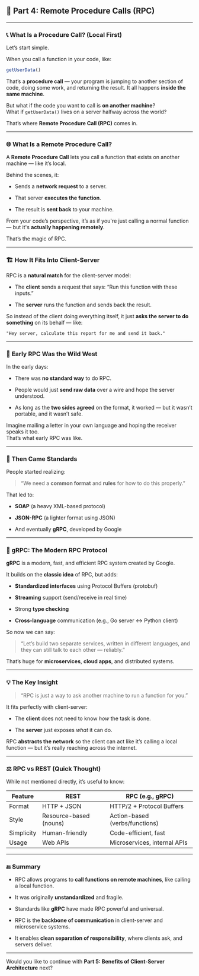 

## 🔹 **Part 4: Remote Procedure Calls (RPC)**

---

### 📞 **What Is a Procedure Call? (Local First)**

Let’s start simple.

When you call a function in your code, like:

```js
getUserData()
```

That’s a **procedure call** — your program is jumping to another section of code, doing some work, and returning the result. It all happens **inside the same machine**.

But what if the code you want to call is **on another machine**?  
What if `getUserData()` lives on a server halfway across the world?

That’s where **Remote Procedure Call (RPC)** comes in.

---

### 🌐 **What Is a Remote Procedure Call?**

A **Remote Procedure Call** lets you call a function that exists on another machine — like it’s local.

Behind the scenes, it:

- Sends a **network request** to a server.
    
- That server **executes the function**.
    
- The result is **sent back** to your machine.
    

From your code’s perspective, it’s as if you're just calling a normal function — but it's **actually happening remotely**.

That’s the magic of RPC.

---

### 🏗️ **How It Fits Into Client-Server**

RPC is a **natural match** for the client-server model:

- The **client** sends a request that says: “Run this function with these inputs.”
    
- The **server** runs the function and sends back the result.
    

So instead of the client doing everything itself, it just **asks the server to do something** on its behalf — like:

```plaintext
"Hey server, calculate this report for me and send it back."
```

---

### 🧪 **Early RPC Was the Wild West**

In the early days:

- There was **no standard way** to do RPC.
    
- People would just **send raw data** over a wire and hope the server understood.
    
- As long as the **two sides agreed** on the format, it worked — but it wasn’t portable, and it wasn’t safe.
    

Imagine mailing a letter in your own language and hoping the receiver speaks it too.  
That’s what early RPC was like.

---

### 🧱 **Then Came Standards**

People started realizing:

> “We need a **common format** and **rules** for how to do this properly.”

That led to:

- **SOAP** (a heavy XML-based protocol)
    
- **JSON-RPC** (a lighter format using JSON)
    
- And eventually **gRPC**, developed by Google
    

---

### 🚀 **gRPC: The Modern RPC Protocol**

**gRPC** is a modern, fast, and efficient RPC system created by Google.

It builds on the **classic idea** of RPC, but adds:

- **Standardized interfaces** using Protocol Buffers (protobuf)
    
- **Streaming** support (send/receive in real time)
    
- Strong **type checking**
    
- **Cross-language** communication (e.g., Go server ↔ Python client)
    

So now we can say:

> “Let’s build two separate services, written in different languages, and they can still talk to each other — reliably.”

That’s huge for **microservices**, **cloud apps**, and distributed systems.

---

### 💡 **The Key Insight**

> “RPC is just a way to ask another machine to run a function for you.”

It fits perfectly with client-server:

- The **client** does not need to know _how_ the task is done.
    
- The **server** just exposes _what_ it can do.
    

RPC **abstracts the network** so the client can act like it’s calling a local function — but it’s really reaching across the internet.

---

### ⚖️ **RPC vs REST (Quick Thought)**

While not mentioned directly, it’s useful to know:

|Feature|REST|RPC (e.g., gRPC)|
|---|---|---|
|Format|HTTP + JSON|HTTP/2 + Protocol Buffers|
|Style|Resource-based (nouns)|Action-based (verbs/functions)|
|Simplicity|Human-friendly|Code-efficient, fast|
|Usage|Web APIs|Microservices, internal APIs|

---

### 🔚 Summary

- RPC allows programs to **call functions on remote machines**, like calling a local function.
    
- It was originally **unstandardized** and fragile.
    
- Standards like **gRPC** have made RPC powerful and universal.
    
- RPC is the **backbone of communication** in client-server and microservice systems.
    
- It enables **clean separation of responsibility**, where clients ask, and servers deliver.
    

---

Would you like to continue with **Part 5: Benefits of Client-Server Architecture** next?